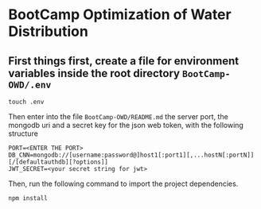 # BootCamp Optimization of Water Distribution

## First things first, create a file for environment variables inside the root directory `BootCamp-OWD/.env`

```
touch .env
```
Then enter into the file `BootCamp-OWD/README.md` the server port, the mongodb uri and a secret key for the json web token, with the following structure
```
PORT=<ENTER THE PORT>
DB_CNN=mongodb://[username:password@]host1[:port1][,...hostN[:portN]][/[defaultauthdb][?options]]
JWT_SECRET=<your secret string for jwt>
```
Then, run the following command to import the project dependencies.
```
npm install
```
